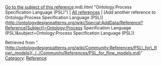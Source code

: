 [Go to the subject of this reference](../../Ontology/Process_Specification_Language_(PSL).md).md).html "Ontology:Process Specification Language (PSL)") | [All references](../../Community/References.1.md "Community:References") | [Add another reference to Ontology:Process Specification Language (PSL)](http://ontologydesignpatterns.org/wiki/Special:AddData/Reference?Reference[Subject]=Ontology:Process Specification Language (PSL)&subject=Ontology:Process Specification Language (PSL))


Retrieved from "[http://ontologydesignpatterns.org/wiki/Community:References/PSL\_for\_flow\_models](../../Community/References/PSL_for_flow_models.md)"
 [Category](http://ontologydesignpatterns.org/wiki/Special:Categories "Special:Categories"): [Reference](../../Category/Reference.md "Category:Reference")